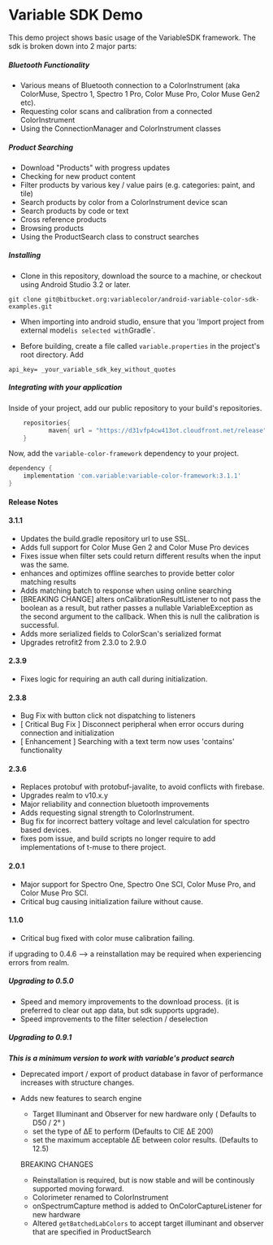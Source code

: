 # Variable SDK Demo
This demo project shows basic usage of the VariableSDK framework.
The sdk is broken down into 2 major parts:

##### *Bluetooth Functionality*
- Various means of Bluetooth connection to a ColorInstrument (aka ColorMuse, Spectro 1, Spectro 1 Pro, Color Muse Pro, Color Muse Gen2 etc).
- Requesting color scans and calibration from a connected ColorInstrument
- Using the ConnectionManager and ColorInstrument classes

##### *Product Searching*
- Download "Products" with progress updates
- Checking for new product content
- Filter products by various key / value pairs (e.g. categories: paint, and tile)
- Search products by color from a ColorInstrument device scan
- Search products by code or text
- Cross reference products
- Browsing products
- Using the ProductSearch class to construct searches


##### Installing
* Clone in this repository, download the source to a machine, or checkout using Android Studio 3.2 or later.
```
git clone git@bitbucket.org:variablecolor/android-variable-color-sdk-examples.git
```

* When importing into android studio, ensure that you 'Import project from external model` is selected with `Gradle`.

* Before building, create a file called `variable.properties` in the project's root directory. Add
```
api_key= _your_variable_sdk_key_without_quotes
```


##### Integrating with your application

Inside of your project, add our public repository to your build's repositories.
```gradle
    repositories{
           maven{ url = "https://d31vfp4cw413ot.cloudfront.net/release" }
    }
```

Now, add the `variable-color-framework` dependency to your project.
```gradle
dependency {
    implementation 'com.variable:variable-color-framework:3.1.1'
}
```




#### Release Notes
#### 3.1.1
 - Updates the build.gradle repository url to use SSL.
 - Adds full support for Color Muse Gen 2 and Color Muse Pro devices
 - Fixes issue when filter sets could return different results when the input was the same.
 - enhances and optimizes offline searches to provide better color matching results
 - Adds matching batch to response when using online searching
 - [BREAKING CHANGE] alters onCalibrationResultListener to not pass the boolean as a result, but rather passes a nullable VariableException as the second argument to the callback. When this is null the calibration is successful.
 - Adds more serialized fields to ColorScan's serialized format
 - Upgrades retrofit2 from 2.3.0 to 2.9.0


#### 2.3.9
 - Fixes logic for requiring an auth call during initialization.

#### 2.3.8
 - Bug Fix with button click not dispatching to listeners
 - [ Critical Bug Fix ] Disconnect peripheral when error occurs during connection and initialization
 - [ Enhancement ] Searching with a text term now uses 'contains' functionality

#### 2.3.6
 - Replaces protobuf with protobuf-javalite, to avoid conflicts with firebase.
 - Upgrades realm to v10.x.y
 - Major reliability and connection bluetooth improvements
 - Adds requesting signal strength to ColorInstrument.
 - Bug fix for incorrect battery voltage and level calculation for  spectro based devices.
 - fixes pom issue, and build scripts no longer require to add implementations of t-muse to there project.

#### 2.0.1
 - Major support for Spectro One, Spectro One SCI, Color Muse Pro, and Color Muse Pro SCI.
 - Critical bug causing initialization failure without cause.
 
 
#### 1.1.0 
 - Critical bug fixed with color muse calibration failing.
 

if upgrading to 0.4.6 --> a reinstallation may be required when experiencing errors from realm.


##### Upgrading to 0.5.0
* Speed and memory improvements to the download process. (it is preferred to clear out app data, but sdk supports upgrade).
* Speed improvements to the filter selection / deselection

##### Upgrading to 0.9.1
 ***This is a minimum version to work with variable's product search***

* Deprecated import / export of product database in favor of performance increases with structure changes.
* Adds new features to search engine
   * Target Illuminant and Observer for new hardware only ( Defaults to D50 / 2° )
   * set the type of ∆E to perform (Defaults to CIE ∆E 200)
   * set the maximum acceptable ∆E between color results. (Defaults to 12.5)

  BREAKING CHANGES
  * Reinstallation is required, but is now stable and will be continously supported moving forward.
  * Colorimeter renamed to ColorInstrument
  * onSpectrumCapture method is added to OnColorCaptureListener for new hardware
  * Altered `getBatchedLabColors` to accept target illuminant and observer that are specified in ProductSearch
